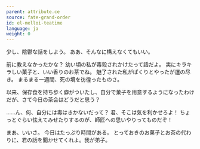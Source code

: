 ```yaml
---
parent: attribute.ce
source: fate-grand-order
id: el-melloi-teatime
language: ja
weight: 0
---
```


少し、陰鬱な話をしよう。
ああ、そんなに構えなくてもいい。

前に教えなかったかな？
幼い頃の私が毒殺されかけたって話だよ。
実にキラキラしい菓子と、いい香りのお茶でね。
魅了された私がぱくりとやったが運の尽き。
まるまる一週間、死の境を彷徨ったものさ。

以来、保存食を持ち歩く癖がついたし、自分で菓子を用意するようになったわけだが、さて今日の茶会はどうだと思う？

……ん、何、自分には毒はきかないだって？
君、そこは気を利かせろよ！
ちょっとぐらい怯えてみせたりするのが、師匠への思いやりってものだぞ！

まあ、いいさ。
今日はたっぷり時間がある。
とっておきのお菓子とお茶の代わりに、君の話を聞かせてくれよ。我が弟子。
